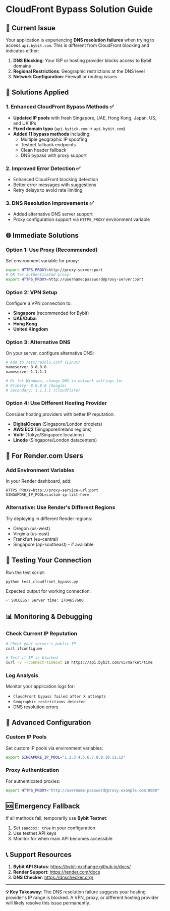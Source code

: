 # CloudFront Bypass Solution Guide

## 🚨 Current Issue
Your application is experiencing **DNS resolution failures** when trying to access `api.bybit.com`. This is different from CloudFront blocking and indicates either:

1. **DNS Blocking**: Your ISP or hosting provider blocks access to Bybit domains
2. **Regional Restrictions**: Geographic restrictions at the DNS level
3. **Network Configuration**: Firewall or routing issues

## 🔧 Solutions Applied

### 1. Enhanced CloudFront Bypass Methods ✅
- **Updated IP pools** with fresh Singapore, UAE, Hong Kong, Japan, US, and UK IPs
- **Fixed domain typo** (`api.bytick.com` → `api.bybit.com`)
- **Added 11 bypass methods** including:
  - Multiple geographic IP spoofing
  - Testnet fallback endpoints
  - Clean header fallback
  - DNS bypass with proxy support

### 2. Improved Error Detection ✅
- Enhanced CloudFront blocking detection
- Better error messages with suggestions
- Retry delays to avoid rate limiting

### 3. DNS Resolution Improvements ✅
- Added alternative DNS server support
- Proxy configuration support via `HTTPS_PROXY` environment variable

## 🌐 Immediate Solutions

### Option 1: Use Proxy (Recommended)
Set environment variable for proxy:
```bash
export HTTPS_PROXY=http://proxy-server:port
# OR for authenticated proxy:
export HTTPS_PROXY=http://username:password@proxy-server:port
```

### Option 2: VPN Setup
Configure a VPN connection to:
- **Singapore** (recommended for Bybit)
- **UAE/Dubai**
- **Hong Kong**
- **United Kingdom**

### Option 3: Alternative DNS
On your server, configure alternative DNS:
```bash
# Add to /etc/resolv.conf (Linux)
nameserver 8.8.8.8
nameserver 1.1.1.1

# Or for Windows, change DNS in network settings to:
# Primary: 8.8.8.8 (Google)
# Secondary: 1.1.1.1 (Cloudflare)
```

### Option 4: Use Different Hosting Provider
Consider hosting providers with better IP reputation:
- **DigitalOcean** (Singapore/London droplets)
- **AWS EC2** (Singapore/Ireland regions)
- **Vultr** (Tokyo/Singapore locations)
- **Linode** (Singapore/London datacenters)

## 🚀 For Render.com Users

### Add Environment Variables
In your Render dashboard, add:
```
HTTPS_PROXY=http://proxy-service-url:port
SINGAPORE_IP_POOL=custom-ip-list-here
```

### Alternative: Use Render's Different Regions
Try deploying in different Render regions:
- Oregon (us-west)
- Virginia (us-east)
- Frankfurt (eu-central)
- Singapore (ap-southeast) - if available

## 🔄 Testing Your Connection

Run the test script:
```bash
python test_cloudfront_bypass.py
```

Expected output for working connection:
```
✅ SUCCESS! Server time: 1704657600
```

## 📊 Monitoring & Debugging

### Check Current IP Reputation
```bash
# Check your server's public IP
curl ifconfig.me

# Test if IP is blocked
curl -v --connect-timeout 10 https://api.bybit.com/v5/market/time
```

### Log Analysis
Monitor your application logs for:
- `CloudFront bypass failed after X attempts`
- `Geographic restrictions detected`
- DNS resolution errors

## 🔧 Advanced Configuration

### Custom IP Pools
Set custom IP pools via environment variables:
```bash
export SINGAPORE_IP_POOL="1.2.3.4,5.6.7.8,9.10.11.12"
```

### Proxy Authentication
For authenticated proxies:
```bash
export HTTPS_PROXY="http://username:password@proxy.example.com:8080"
```

## 🆘 Emergency Fallback

If all methods fail, temporarily use **Bybit Testnet**:
1. Set `sandbox: true` in your configuration
2. Use testnet API keys
3. Monitor for when main API becomes accessible

## 📞 Support Resources

1. **Bybit API Status**: https://bybit-exchange.github.io/docs/
2. **Render Support**: https://render.com/docs
3. **DNS Checker**: https://dnschecker.org/

---

**💡 Key Takeaway**: The DNS resolution failure suggests your hosting provider's IP range is blocked. A VPN, proxy, or different hosting provider will likely resolve this issue permanently. 